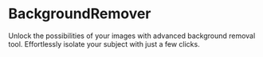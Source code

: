 # BackgroundRemover
Unlock the possibilities of your images with advanced background removal tool. Effortlessly isolate your subject with just a few clicks.
   
  
